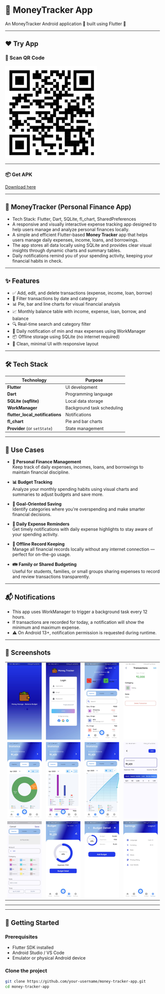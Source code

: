 # 💸 MoneyTracker App
An MoneyTracker Android application 📱 built using Flutter 💙

---

## ❤️ Try App
### 📲 Scan QR Code
<img src="https://github.com/agharsh53/MoneyTracker/blob/main/blob/screenshots/qr_moneytracker.png" width="300" height="300">  


---

### 📦 Get APK
[Download here](https://drive.google.com/file/d/1xVgYSlB7W1o5MG9TaSLs7qdr1iH-yvhP/view?usp=drive_link)

---

## 🧾 MoneyTracker (Personal Finance App)
- Tech Stack: Flutter, Dart, SQLite, fl_chart, SharedPreferences
- A responsive and visually interactive expense tracking app designed to help users manage and analyze personal finances locally.
- A simple and efficient Flutter-based **Money Tracker** app that helps users manage daily expenses, income, loans, and borrowings. 
- The app stores all data locally using SQLite and provides clear visual insights through dynamic charts and summary tables. 
- Daily notifications remind you of your spending activity, keeping your financial habits in check.

---

## ✨ Features

- ✅ Add, edit, and delete transactions (expense, income, loan, borrow)
- 📅 Filter transactions by date and category
- 📊 Pie, bar and line charts for visual financial analysis
- 📈 Monthly balance table with income, expense, loan, borrow, and balance
- 🔍 Real-time search and category filter
- 🔔 Daily notification of min and max expenses using WorkManager
- 📦 Offline storage using SQLite (no internet required)
- 🎨 Clean, minimal UI with responsive layout

---

## 🛠 Tech Stack

| Technology | Purpose |
|-----------|---------|
| **Flutter** | UI development |
| **Dart** | Programming language |
| **SQLite (sqflite)** | Local data storage |
| **WorkManager** | Background task scheduling |
| **flutter_local_notifications** | Notifications |
| **fl_chart** | Pie and bar charts |
| **Provider** (or `setState`) | State management |

---


## 🧠 Use Cases

- **💼 Personal Finance Management**  
  Keep track of daily expenses, incomes, loans, and borrowings to maintain financial discipline.

- **📊 Budget Tracking**  
  Analyze your monthly spending habits using visual charts and summaries to adjust budgets and save more.

- **🎯 Goal-Oriented Saving**  
  Identify categories where you're overspending and make smarter financial decisions.

- **📅 Daily Expense Reminders**  
  Get timely notifications with daily expense highlights to stay aware of your spending activity.

- **📱 Offline Record Keeping**  
  Manage all financial records locally without any internet connection — perfect for on-the-go usage.

- **👪 Family or Shared Budgeting**  
  Useful for students, families, or small groups sharing expenses to record and review transactions transparently.

---

## 📬 Notifications
- This app uses WorkManager to trigger a background task every 12 hours. 
- If transactions are recorded for today, a notification will show the minimum and maximum expense.
- ⚠️ On Android 13+, notification permission is requested during runtime.

---

## 📸 Screenshots

|                                                 |                                                |                                                 |                                              |
|:-----------------------------------------------:|:----------------------------------------------:|:-----------------------------------------------:|:--------------------------------------------:|
|     ![SplashScreen](blob/screenshots/0.png)     |        ![Login](blob/screenshots/1.png)        |         ![Home](blob/screenshots/2.png)         | ![TransactionDetail](blob/screenshots/3.png) |
| ![Statistic(Pie-chart)](blob/screenshots/4.png) | ![Statistic(Bargraph)](blob/screenshots/5.png) | ![Statistic(Linegraph)](blob/screenshots/6.png) |  ![StatisticDetail](blob/screenshots/7.png)  | 
|     ![AddExpensees](blob/screenshots/8.png)     |       ![Budget](blob/screenshots/9.png)        |    ![BudgetDetail](blob/screenshots/10.png)     |     ![Setting](blob/screenshots/11.png)      |

---

---

## 🚀 Getting Started

### Prerequisites
- Flutter SDK installed
- Android Studio / VS Code
- Emulator or physical Android device

### Clone the project
```bash
git clone https://github.com/your-username/money-tracker-app.git
cd money-tracker-app
